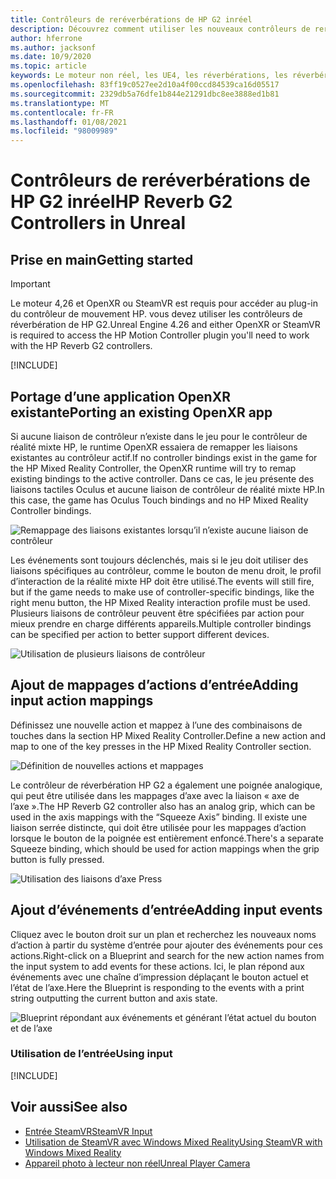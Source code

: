 ```yaml
---
title: Contrôleurs de reréverbérations de HP G2 inréel
description: Découvrez comment utiliser les nouveaux contrôleurs de reréverbérations de HP G2 dans OpenXR et SteamVR pour les applications de réalité mixte non réelles.
author: hferrone
ms.author: jacksonf
ms.date: 10/9/2020
ms.topic: article
keywords: Le moteur non réel, les UE4, les réverbérations, les réverbérations G2, les régressions G2, la réalité mixte, le développement, les contrôleurs de mouvement, les entrées utilisateur, les fonctionnalités, le nouveau projet, l’émulateur, la documentation, les guides, les fonctionnalités, les hologrammes, le développement de jeux, le casque de la réalité mixte, le casque de réalité
ms.openlocfilehash: 83ff19c0527ee2d10a4f00ccd84539ca16d05517
ms.sourcegitcommit: 2329db5a76dfe1b844e21291dbc8ee3888ed1b81
ms.translationtype: MT
ms.contentlocale: fr-FR
ms.lasthandoff: 01/08/2021
ms.locfileid: "98009989"
---
```

# <a name="hp-reverb-g2-controllers-in-unreal"></a><span data-ttu-id="20804-104">Contrôleurs de reréverbérations de HP G2 inréel</span><span class="sxs-lookup"><span data-stu-id="20804-104">HP Reverb G2 Controllers in Unreal</span></span> 

## <a name="getting-started"></a><span data-ttu-id="20804-105">Prise en main</span><span class="sxs-lookup"><span data-stu-id="20804-105">Getting started</span></span>

> [!IMPORTANT]
> <span data-ttu-id="20804-106">Le moteur 4,26 et OpenXR ou SteamVR est requis pour accéder au plug-in du contrôleur de mouvement HP. vous devez utiliser les contrôleurs de réverbération de HP G2.</span><span class="sxs-lookup"><span data-stu-id="20804-106">Unreal Engine 4.26 and either OpenXR or SteamVR is required to access the HP Motion Controller plugin you'll need to work with the HP Reverb G2 controllers.</span></span>

[!INCLUDE[](includes/tabs-g2-controllers-in-unreal.md)]

## <a name="porting-an-existing-openxr-app"></a><span data-ttu-id="20804-107">Portage d’une application OpenXR existante</span><span class="sxs-lookup"><span data-stu-id="20804-107">Porting an existing OpenXR app</span></span> 

<span data-ttu-id="20804-108">Si aucune liaison de contrôleur n’existe dans le jeu pour le contrôleur de réalité mixte HP, le runtime OpenXR essaiera de remapper les liaisons existantes au contrôleur actif.</span><span class="sxs-lookup"><span data-stu-id="20804-108">If no controller bindings exist in the game for the HP Mixed Reality Controller, the OpenXR runtime will try to remap existing bindings to the active controller.</span></span>  <span data-ttu-id="20804-109">Dans ce cas, le jeu présente des liaisons tactiles Oculus et aucune liaison de contrôleur de réalité mixte HP.</span><span class="sxs-lookup"><span data-stu-id="20804-109">In this case, the game has Oculus Touch bindings and no HP Mixed Reality Controller bindings.</span></span>

![Remappage des liaisons existantes lorsqu’il n’existe aucune liaison de contrôleur](images/reverb-g2-img-04.png)

<span data-ttu-id="20804-111">Les événements sont toujours déclenchés, mais si le jeu doit utiliser des liaisons spécifiques au contrôleur, comme le bouton de menu droit, le profil d’interaction de la réalité mixte HP doit être utilisé.</span><span class="sxs-lookup"><span data-stu-id="20804-111">The events will still fire, but if the game needs to make use of controller-specific bindings, like the right menu button, the HP Mixed Reality interaction profile must be used.</span></span>  <span data-ttu-id="20804-112">Plusieurs liaisons de contrôleur peuvent être spécifiées par action pour mieux prendre en charge différents appareils.</span><span class="sxs-lookup"><span data-stu-id="20804-112">Multiple controller bindings can be specified per action to better support different devices.</span></span>
   
![Utilisation de plusieurs liaisons de contrôleur](images/reverb-g2-img-05.png)

## <a name="adding-input-action-mappings"></a><span data-ttu-id="20804-114">Ajout de mappages d’actions d’entrée</span><span class="sxs-lookup"><span data-stu-id="20804-114">Adding input action mappings</span></span> 

<span data-ttu-id="20804-115">Définissez une nouvelle action et mappez à l’une des combinaisons de touches dans la section HP Mixed Reality Controller.</span><span class="sxs-lookup"><span data-stu-id="20804-115">Define a new action and map to one of the key presses in the HP Mixed Reality Controller section.</span></span>

![Définition de nouvelles actions et mappages](images/reverb-g2-img-02.png)

<span data-ttu-id="20804-117">Le contrôleur de réverbération HP G2 a également une poignée analogique, qui peut être utilisée dans les mappages d’axe avec la liaison « axe de l’axe ».</span><span class="sxs-lookup"><span data-stu-id="20804-117">The HP Reverb G2 controller also has an analog grip, which can be used in the axis mappings with the “Squeeze Axis” binding.</span></span>  <span data-ttu-id="20804-118">Il existe une liaison serrée distincte, qui doit être utilisée pour les mappages d’action lorsque le bouton de la poignée est entièrement enfoncé.</span><span class="sxs-lookup"><span data-stu-id="20804-118">There's a separate Squeeze binding, which should be used for action mappings when the grip button is fully pressed.</span></span> 

![Utilisation des liaisons d’axe Press](images/reverb-g2-img-03.png)

## <a name="adding-input-events"></a><span data-ttu-id="20804-120">Ajout d’événements d’entrée</span><span class="sxs-lookup"><span data-stu-id="20804-120">Adding input events</span></span>

<span data-ttu-id="20804-121">Cliquez avec le bouton droit sur un plan et recherchez les nouveaux noms d’action à partir du système d’entrée pour ajouter des événements pour ces actions.</span><span class="sxs-lookup"><span data-stu-id="20804-121">Right-click on a Blueprint and search for the new action names from the input system to add events for these actions.</span></span>  <span data-ttu-id="20804-122">Ici, le plan répond aux événements avec une chaîne d’impression déplaçant le bouton actuel et l’état de l’axe.</span><span class="sxs-lookup"><span data-stu-id="20804-122">Here the Blueprint is responding to the events with a print string outputting the current button and axis state.</span></span>

![Blueprint répondant aux événements et générant l’état actuel du bouton et de l’axe](images/reverb-g2-img-06.png)

### <a name="using-input"></a><span data-ttu-id="20804-124">Utilisation de l’entrée</span><span class="sxs-lookup"><span data-stu-id="20804-124">Using input</span></span> 

[!INCLUDE[](includes/tabs-g2-controller-mapping-in-unreal.md)]

## <a name="see-also"></a><span data-ttu-id="20804-125">Voir aussi</span><span class="sxs-lookup"><span data-stu-id="20804-125">See also</span></span>
* [<span data-ttu-id="20804-126">Entrée SteamVR</span><span class="sxs-lookup"><span data-stu-id="20804-126">SteamVR Input</span></span>](https://docs.unrealengine.com/Platforms/VR/SteamVR/HowTo/SteamVRInput/index.html)
* [<span data-ttu-id="20804-127">Utilisation de SteamVR avec Windows Mixed Reality</span><span class="sxs-lookup"><span data-stu-id="20804-127">Using SteamVR with Windows Mixed Reality</span></span>](https://docs.microsoft.com/windows/mixed-reality/enthusiast-guide/using-steamvr-with-windows-mixed-reality)
* [<span data-ttu-id="20804-128">Appareil photo à lecteur non réel</span><span class="sxs-lookup"><span data-stu-id="20804-128">Unreal Player Camera</span></span>](https://docs.unrealengine.com/Programming/Tutorials/PlayerCamera/3/index.html)